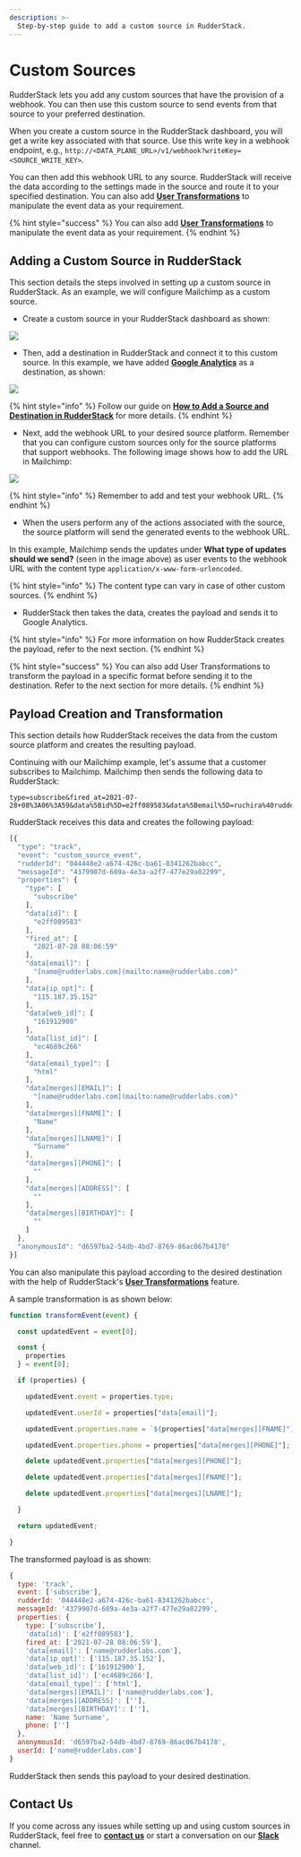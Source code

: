```yaml
---
description: >-
  Step-by-step guide to add a custom source in RudderStack.
---
```


# Custom Sources

RudderStack lets you add any custom sources that have the provision of a webhook. You can then use this custom source to send events from that source to your preferred destination.

When you create a custom source in the RudderStack dashboard, you will get a write key associated with that source. Use this write key in a webhook endpoint, e.g., `http://<DATA_PLANE_URL>/v1/webhook?writeKey=<SOURCE_WRITE_KEY>`.

You can then add this webhook URL to any source. RudderStack will receive the data according to the settings made in the source and route it to your specified destination. You can also add [**User Transformations**](https://docs.rudderstack.com/adding-a-new-user-transformation-in-rudderstack) to manipulate the event data as your requirement.

{% hint style="success" %}
You can also add [**User Transformations**](https://docs.rudderstack.com/adding-a-new-user-transformation-in-rudderstack) to manipulate the event data as your requirement.
{% endhint %}

## Adding a Custom Source in RudderStack

This section details the steps involved in setting up a custom source in RudderStack. As an example, we will configure Mailchimp as a custom source.

* Create a custom source in your RudderStack dashboard as shown:

![](https://user-images.githubusercontent.com/59817155/127985229-cbafc185-f7ad-433c-a958-da508e5b962e.png)


* Then, add a destination in RudderStack and connect it to this custom source. In this example, we have added [**Google Analytics**](https://docs.rudderstack.com/destinations/analytics/google-analytics-ga) as a destination, as shown:

![](https://user-images.githubusercontent.com/59817155/127983406-76fcf748-bd1b-4f18-9840-b19a71aaf601.png)


{% hint style="info" %}
Follow our guide on [**How to Add a Source and Destination in RudderStack**](https://docs.rudderstack.com/how-to-guides/adding-source-and-destination-rudderstack) for more details.
{% endhint %}

* Next, add the webhook URL to your desired source platform. Remember that you can configure custom sources only for the source platforms that support webhooks. The following image shows how to add the URL in Mailchimp:

![](https://user-images.githubusercontent.com/59817155/127986131-3740dbfe-7d55-4328-abe1-63fb8ac70de2.png)

{% hint style="info" %}
Remember to add and test your webhook URL.
{% endhint %}

* When the users perform any of the actions associated with the source, the source platform will send the generated events to the webhook URL. 

In this example, Mailchimp sends the updates under **What type of updates should we send?** (seen in the image above) as user events to the webhook URL with the content type `application/x-www-form-urlencoded`.

{% hint style="info" %}
The content type can vary in case of other custom sources.
{% endhint %}

* RudderStack then takes the data, creates the payload and sends it to Google Analytics.

{% hint style="info" %}
For more information on how RudderStack creates the payload, refer to the next section.
{% endhint %}

{% hint style="success" %}
You can also add User Transformations to transform the payload in a specific format before sending it to the destination. Refer to the next section for more details.
{% endhint %}

## Payload Creation and Transformation

This section details how RudderStack receives the data from the custom source platform and creates the resulting payload.

Continuing with our Mailchimp example, let's assume that a customer subscribes to Mailchimp. Mailchimp then sends the following data to RudderStack:

```
type=subscribe&fired_at=2021-07-28+08%3A06%3A59&data%5Bid%5D=e2ff089583&data%5Bemail%5D=ruchira%40rudderlabs.com&data%5Bemail_type%5D=html&data%5Bip_opt%5D=115.187.35.152&data%5Bweb_id%5D=161912900&data%5Bmerges%5D%5BEMAIL%5D=name%40rudderlabs.com&data%5Bmerges%5D%5BFNAME%5D=Name&data%5Bmerges%5D%5BLNAME%5D=Surname&data%5Bmerges%5D%5BADDRESS%5D=&data%5Bmerges%5D%5BPHONE%5D=&data%5Bmerges%5D%5BBIRTHDAY%5D=&data%5Blist_id%5D=ec4689c266
```

RudderStack receives this data and creates the following payload:

```JavaScript
[{
  "type": "track",
  "event": "custom_source_event",
  "rudderId": "044448e2-a674-426c-ba61-8341262babcc",
  "messageId": "4379907d-689a-4e3a-a2f7-477e29a02299",
  "properties": {
    "type": [
      "subscribe"
    ],
    "data[id]": [
      "e2ff089583"
    ],
    "fired_at": [
      "2021-07-28 08:06:59"
    ],
    "data[email]": [
      "[name@rudderlabs.com](mailto:name@rudderlabs.com)"
    ],
    "data[ip_opt]": [
      "115.187.35.152"
    ],
    "data[web_id]": [
      "161912900"
    ],
    "data[list_id]": [
      "ec4689c266"
    ],
    "data[email_type]": [
      "html"
    ],
    "data[merges][EMAIL]": [
      "[name@rudderlabs.com](mailto:name@rudderlabs.com)"
    ],
    "data[merges][FNAME]": [
      "Name"
    ],
    "data[merges][LNAME]": [
      "Surname"
    ],
    "data[merges][PHONE]": [
      ""
    ],
    "data[merges][ADDRESS]": [
      ""
    ],
    "data[merges][BIRTHDAY]": [
      ""
    ]
  },
  "anonymousId": "d6597ba2-54db-4bd7-8769-86ac067b4178"
}]
```
You can also manipulate this payload according to the desired destination with the help of RudderStack's [**User Transformations**](https://docs.rudderstack.com/adding-a-new-user-transformation-in-rudderstack) feature.

A sample transformation is as shown below:

```JavaScript
function transformEvent(event) {

  const updatedEvent = event[0];

  const {
    properties
  } = event[0];

  if (properties) {

    updatedEvent.event = properties.type;

    updatedEvent.userId = properties["data[email]"];

    updatedEvent.properties.name = `${properties["data[merges][FNAME]"]} ${properties["data[merges][LNAME]"]}`;

    updatedEvent.properties.phone = properties["data[merges][PHONE]"];

    delete updatedEvent.properties["data[merges][PHONE]"];

    delete updatedEvent.properties["data[merges][FNAME]"];

    delete updatedEvent.properties["data[merges][LNAME]"];

  }

  return updatedEvent;

}
```

The transformed payload is as shown:

```JavaScript
{
  type: 'track',
  event: ['subscribe'],
  rudderId: '044448e2-a674-426c-ba61-8341262babcc',
  messageId: '4379907d-689a-4e3a-a2f7-477e29a02299',
  properties: {
    type: ['subscribe'],
    'data[id]': ['e2ff089583'],
    fired_at: ['2021-07-28 08:06:59'],
    'data[email]': ['name@rudderlabs.com'],
    'data[ip_opt]': ['115.187.35.152'],
    'data[web_id]': ['161912900'],
    'data[list_id]': ['ec4689c266'],
    'data[email_type]': ['html'],
    'data[merges][EMAIL]': ['name@rudderlabs.com'],
    'data[merges][ADDRESS]': [''],
    'data[merges][BIRTHDAY]': [''],
    name: 'Name Surname',
    phone: ['']
  },
  anonymousId: 'd6597ba2-54db-4bd7-8769-86ac067b4178',
  userId: ['name@rudderlabs.com']
}
```

RudderStack then sends this payload to your desired destination.

## Contact Us

If you come across any issues while setting up and using custom sources in RudderStack, feel free to [**contact us**](mailto:%20docs@rudderstack.com) or start a conversation on our [**Slack**](https://resources.rudderstack.com/join-rudderstack-slack) channel.

